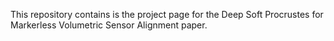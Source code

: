 This repository contains is the project page for the Deep Soft Procrustes for Markerless Volumetric Sensor Alignment paper.

